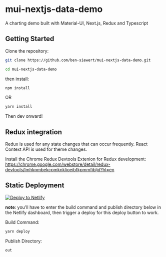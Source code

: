 # mui-nextjs-data-demo
A charting demo built with Material-UI, Next.js, Redux and Typescript

## Getting Started

Clone the repository:
```sh
git clone https://github.com/ben-siewert/mui-nextjs-data-demo.git
```
```sh
cd mui-nextjs-data-demo
```
then install:

```sh
npm install
``` 
OR

```sh
yarn install
```

Then dev onward!

## Redux integration

Redux is used for any state changes that can occur frequently. React Context API is used for theme changes.

Install the Chrome Redux Devtools Extenion for Redux development:
https://chrome.google.com/webstore/detail/redux-devtools/lmhkpmbekcpmknklioeibfkpmmfibljd?hl=en

## Static Deployment

<!-- Markdown snippet -->
[![Deploy to Netlify](https://www.netlify.com/img/deploy/button.svg)](https://app.netlify.com/start/deploy?repository=https://github.com/ben-siewert/mui-nextjs-data-demo)

**note**: you'll have to enter the build command and publish directory below in the Netlify dashboard, then trigger a deploy for this deploy button to work. 

Build Command:
```sh
yarn deploy
```

Publish Directory:
```sh
out
```
